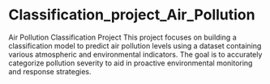 # Classification_project_Air_Pollution
Air Pollution Classification Project This project focuses on building a classification model to predict air pollution levels using a dataset containing various atmospheric and environmental indicators. The goal is to accurately categorize pollution severity to aid in proactive environmental monitoring and response strategies.
